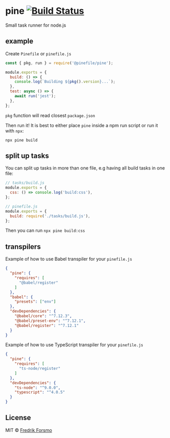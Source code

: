 # pine [![Build Status](https://github.com/pinefile/pine/workflows/build/badge.svg)](https://github.com/pinefile/pine/actions)

Small task runner for node.js

## example

Create `Pinefile` or `pinefile.js`

```js
const { pkg, run } = require('@pinefile/pine');

module.exports = {
  build: () => {
    console.log(`Building ${pkg().version}...`);
  },
  test: async () => {
    await run('jest');
  },
};
```

`pkg` function will read closest `package.json`

Then run it! It is best to either place `pine` inside a npm run script or run it with `npx`:

```
npx pine build
```

## split up tasks

You can split up tasks in more than one file, e.g having all build tasks in one file:

```js
// tasks/build.js
module.exports = {
  css: () => console.log('build:css'),
};

// pinefile.js
module.exports = {
  build: require('./tasks/build.js'),
};
```

Then you can run `npx pine build:css`

## transpilers

Example of how to use Babel transpiler for your `pinefile.js`

```json
{
  "pine": {
    "requires": [
      "@babel/register"
    ]
  },
  "babel": {
    "presets": ["env"]
  },
  "devDependencies": {
    "@babel/core": "^7.12.3",
    "@babel/preset-env": "^7.12.1",
    "@babel/register": "^7.12.1"
  }
}
```

Example of how to use TypeScript transpiler for your `pinefile.js`

```json
{
  "pine": {
    "requires": [
      "ts-node/register"
    ]
  },
  "devDependencies": {
    "ts-node": "^9.0.0",
    "typescript": "^4.0.5"
  }
}
```

## License

MIT © [Fredrik Forsmo](https://github.com/frozzare)
